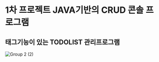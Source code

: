 # 1차 프로젝트 JAVA기반의 CRUD 콘솔 프로그램
## 태그기능이 있는 TODOLIST 관리프로그램
![Group 2 (2)](https://github.com/user-attachments/assets/78afe7dc-107d-4903-8cf6-3067c30b272a)
